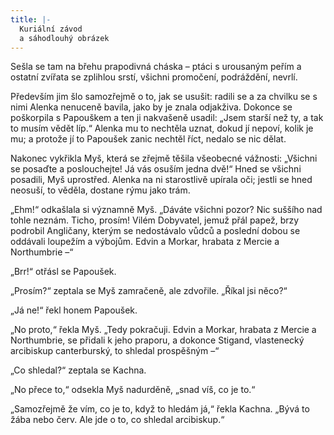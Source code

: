 ```yaml
---
title: |-
  Kuriální závod
  a sáhodlouhý obrázek
---
```


Sešla se tam na břehu prapodivná cháska – ptáci s urousaným peřím a ostatní zvířata se zplihlou srstí, všichni promočení, podráždění, nevrlí.

Především jim šlo samozřejmě o to, jak se usušit: radili se a za chvilku se s nimi Alenka nenuceně bavila, jako by je znala odjakživa. Dokonce se poškorpila s Papouškem a ten ji nakvašeně usadil: „Jsem starší než ty, a tak to musím vědět líp.“ Alenka mu to nechtěla uznat, dokud jí nepoví, kolik je mu; a protože jí to Papoušek zanic nechtěl říct, nedalo se nic dělat.

Nakonec vykřikla Myš, která se zřejmě těšila všeobecné vážnosti: „Všichni se posaďte a poslouchejte! Já vás osuším jedna dvě!“ Hned se všichni posadili, Myš uprostřed. Alenka na ni starostlivě upírala oči; jestli se hned neosuší, to věděla, dostane rýmu jako trám.

„Ehm!“ odkašlala si významně Myš. „Dáváte všichni pozor? Nic suššího nad tohle neznám. Ticho, prosím! Vilém Dobyvatel, jemuž přál papež, brzy podrobil Angličany, kterým se nedostávalo vůdců a poslední dobou se oddávali loupežím a výbojům. Edvin a Morkar, hrabata z Mercie a Northumbrie –“

„Brr!“ otřásl se Papoušek.

„Prosím?“ zeptala se Myš zamračeně, ale zdvořile. „Říkal jsi něco?“

„Já ne!“ řekl honem Papoušek.

„No proto,“ řekla Myš. „Tedy pokračuji. Edvin a Morkar, hrabata z Mercie a Northumbrie, se přidali k jeho praporu, a dokonce Stigand, vlastenecký arcibiskup canterburský, to shledal prospěšným –“

„Co shledal?“ zeptala se Kachna.

„No přece to,“ odsekla Myš nadurděně, „snad víš, co je to.“

„Samozřejmě že vím, co je to, když to hledám já,“ řekla Kachna. „Bývá to žába nebo červ. Ale jde o to, co shledal arcibiskup.“
